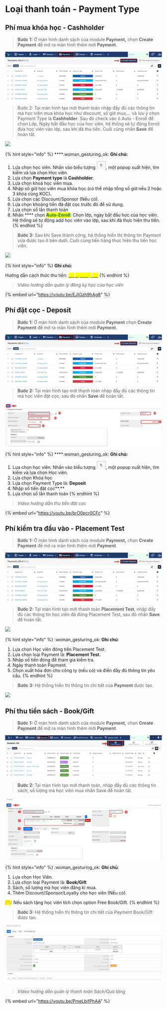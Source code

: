 # Loại thanh toán - Payment Type

## Phí mua khóa học - Cashholder

> **Bước 1:** Ở màn hình danh sách của module **Payment,** chọn **Create Payment** để mở ra màn hình thêm mới **Payment**.

![](../../.gitbook/assets/payment1.jpg)

> Bước 2:&#x20;
> Tại màn hình tạo mới thanh toán nhập đầy đủ các thông tin mà học viên mua khóa học như discount, số giờ mua,... và lưu ý chọn Payment Type là **Cashholder**. Sau đó check vào ô Auto - Enroll để chọn Lớp, Ngày bắt đầu học của học viên, hệ thống sẽ tự động Enroll đưa học viên vào lớp, sau khi đã thu tiền. Cuối cùng nhấn **Save** để hoàn tất.

![](../../.gitbook/assets/New\_Auto1.png)

{% hint style="info" %}
****:woman\_gesturing\_ok: **Ghi chú:**

1. Lựa chọn học viên.&#x20;
   Nhấn vào biểu tượng <img src="../../.gitbook/assets/Enroll4.png" alt="" data-size="line">, một popup xuất hiện, tìm kiếm và lựa chọn Học viên.
2. &#x20;Lựa chọn **Payment type** là **Cashholder**.
3. Lựa chọn khoá học viên mua.
4. Nhập số giờ học viên mua khóa học (có thể nhập tổng số giờ nếu 2 hoặc 3 khóa cùng KOC)**.**
5. Lựa chọn các Discount/Sponsor (Nếu có).
6. Lựa chọn khoảng tiền đã đặt cọc trước đó để sử dụng.
7. Lựa chọn số lần thanh toán
8. Nhấn **** chọn <mark style="color:green;">**Auto-Enroll**</mark>: Chọn lớp, ngày bắt đầu học của học viên. Hệ thống sẽ tự động add học viên vào lớp, sau khi đã thực hiện thu tiền.
{% endhint %}

> **Bước 3:** Sau khi Save thành công, hệ thống hiển thị thông tin Payment vừa được tạo ở bên dưới. Cuối cùng tiến hàng thực hiện thu tiền học viên.

![](../../.gitbook/assets/New\_Auto2.png)

{% hint style="info" %}
**Ghi chú:**

Hướng dẫn cách thức thu tiền: [<mark style="color:yellow;">>></mark> <mark style="color:yellow;"></mark><mark style="color:yellow;">**Tại Đây**</mark> <mark style="color:yellow;"></mark><mark style="color:yellow;"><<</mark>](loai-thanh-toan-payment-type.md#thanh-toan-cho-payment)<mark style="color:yellow;"></mark>
{% endhint %}

> _Video hướng dẫn quản lý đăng ký học của học viên_

{% embed url="https://youtu.be/EJIGzh9hAg8" %}

## Phí đặt cọc - Deposit

> **Bước 1:** Ở màn hình danh sách của module **Payment** chọn **Create Payment** để mở ra màn hình thêm mới **Payment**.

![](../../.gitbook/assets/payment1.jpg)

> **Bước 2:**&#x20;
> Tại màn hình tạo mới thanh toán nhập đầy đủ các thông tin mà học viên đặt cọc, sau đó nhấn **Save** để hoàn tất.

![](../../.gitbook/assets/payment2.jpg)

{% hint style="info" %}
****:woman\_gesturing\_ok: **Ghi chú:**

1. Lựa chọn học viên.&#x20;
   Nhấn vào biểu tượng <img src="../../.gitbook/assets/Enroll4.png" alt="" data-size="line">, một popup xuất hiện, tìm kiếm và lựa chọn Học viên.
2. Lựa chọn Khóa học
3. Lựa chọn Payment Type là: **Deposit**
4. Nhập số tiền đặt cọc**.**
5. Lựa chọn số lần thanh toán
{% endhint %}

> _Video hướng dẫn thu tiền đặt cọc_

{% embed url="https://youtu.be/brO0pcr0CFc" %}

## Phí kiểm tra đầu vào - Placement Test

> **Bước 1:** Ở màn hình danh sách của module **Payment,** chọn **Create Payment** để mở ra màn hình thêm mới **Payment**.

![](../../.gitbook/assets/payment1.jpg)

> **Bước 2:**&#x20;
> Tại màn hình tạo mới thanh toán **Placement Test**, nhập đầy đủ các thông tin học viên đã đóng Placement Test, sau đó nhấn **Save** để hoàn tất.

![](../../.gitbook/assets/Payment\_PT1.png)

{% hint style="info" %}
:woman\_gesturing\_ok: **Ghi chú**:

1. Lựa chọn Học viên đóng tiền Placement Test.
2. Lựa chọn loại Payment là: **Placement Test.**
3. Nhập số tiền đóng để tham gia kiểm tra.
4. Ngày thanh toán Payment.
5. Chọn xuất hóa đơn cho công ty (nếu có) và điền đầy đủ thông tin yêu cầu.
{% endhint %}

> **Bước 3:** Hệ thống hiển thị thông tin chi tiết của **Payment** được tạo.

![](../../.gitbook/assets/Payment\_PT3.png)

## Phí thu tiền sách - Book/Gift

> **Bước 1:** Ở màn hình danh sách của module **Payment,** chọn **Create Payment** để mở ra màn hình thêm mới **Payment**.

![](<../../.gitbook/assets/Deposit1 (1).png>)

> **Bước 2:** Tại màn hình tạo mới thanh toán, nhập đầy đủ các thông tin sách, số lượng mà học viên mua nhấn Save để hoàn tất.

![](<../../.gitbook/assets/bookgift (1).png>)

{% hint style="info" %}
:woman\_gesturing\_ok: **Ghi chú**:

1. Lựa chọn Học Viên.
2. Lựa chọn loại Payment là: **Book/Gift**
3. Sách, số lượng mà học viên đăng kí mua.
4. Thêm Discount/Sponsor/Loyalty cho học viên (Nếu có).&#x20;

<mark style="color:orange;">**(\*)**</mark>: Nếu sách tặng học viên tích chọn option Free Book/Gift.
{% endhint %}

> **Bước 3:** Hệ thống hiển thị thông tin chi tiết của Payment Book/Gift được tạo.

![](../../.gitbook/assets/bookgift2.png)

> _Video hướng dẫn quản lý thanh toán Sách/Quà tặng_

{% embed url="https://youtu.be/PmeLbifPhAA" %}
